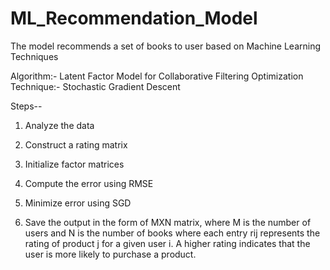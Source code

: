 # ML_Recommendation_Model
The model recommends a set of books to user based on Machine Learning Techniques

Algorithm:- Latent Factor Model for Collaborative Filtering
Optimization Technique:- Stochastic Gradient Descent

Steps--

1) Analyze the data

2) Construct a rating matrix

3) Initialize factor matrices

4) Compute the error using RMSE

5) Minimize error using SGD

6) Save the output in the form of MXN matrix, where M is the number of users and N is the number of books where each entry rij represents the rating of product j for a given user i. A higher rating indicates that the user is more likely to purchase a product.
